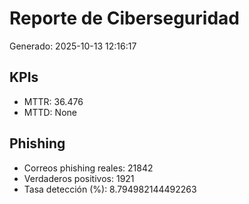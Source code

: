 # Reporte de Ciberseguridad
Generado: 2025-10-13 12:16:17

## KPIs
- MTTR: 36.476
- MTTD: None

## Phishing
- Correos phishing reales: 21842
- Verdaderos positivos: 1921
- Tasa detección (%): 8.794982144492263
